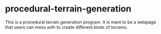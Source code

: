 # procedural-terrain-generation

This is a procedural terrain generation program. It is ment to be a webpage that users can mess with to create different kinds of terrains.